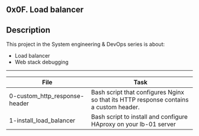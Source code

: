 0x0F. Load balancer
---
## Description
This project in the System engineering & DevOps series is about:
* Load balancer
* Web stack debugging


---
File|Task
---|---
0-custom_http_response-header | Bash script that configures Nginx so that its HTTP response contains a custom header.
1-install_load_balancer | Bash script to install and configure HAproxy on your lb-01 server
